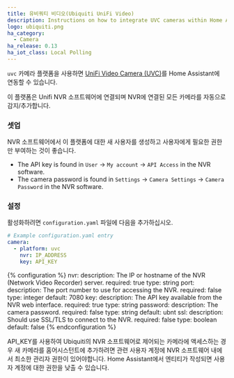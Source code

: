 ```yaml
---
title: 유비쿼티 비디오(Ubiquiti UniFi Video)
description: Instructions on how to integrate UVC cameras within Home Assistant.
logo: ubiquiti.png
ha_category:
  - Camera
ha_release: 0.13
ha_iot_class: Local Polling
---
```


`uvc` 카메라 플랫폼을 사용하면 [UniFi Video Camera (UVC)](https://www.ubnt.com/products/#unifivideo)를 Home Assistant에 연동할 수 있습니다.

이 플랫폼은 Unifi NVR 소프트웨어에 연결되며 NVR에 연결된 모든 카메라를 자동으로 감지/추가합니다.

### 셋업

NVR 소프트웨어에서 이 플랫폼에 대한 새 사용자를 생성하고 사용자에게 필요한 권한만 부여하는 것이 좋습니다.

- The API key is found in `User` -> `My account` -> `API Access` in the NVR software.
- The camera password is found in `Settings` -> `Camera Settings` -> `Camera Password` in the NVR software.

### 설정

활성화하려면 `configuration.yaml` 파일에 다음을 추가하십시오.

```yaml
# Example configuration.yaml entry
camera:
  - platform: uvc
    nvr: IP_ADDRESS
    key: API_KEY
```

{% configuration %}
nvr:
  description: The IP or hostname of the NVR (Network Video Recorder) server.
  required: true
  type: string
port:
  description: The port number to use for accessing the NVR.
  required: false
  type: integer
  default: 7080
key:
  description: The API key available from the NVR web interface.
  required: true
  type: string
password:
  description: The camera password.
  required: false
  type: string
  default: ubnt
ssl:
  description: Should use SSL/TLS to connect to the NVR.
  required: false
  type: boolean
  default: false
{% endconfiguration %}

<div class='note'>
API_KEY를 사용하여 Ubiquiti의 NVR 소프트웨어로 제어되는 카메라에 액세스하는 경우 새 카메라를 홈어시스턴트에 추가하려면 관련 사용자 계정에 NVR 소프트웨어 내에서 최소한 관리자 권한이 있어야합니다. Home Assistant에서 엔티티가 작성되면 사용자 계정에 대한 권한을 낮출 수 있습니다.
</div>
